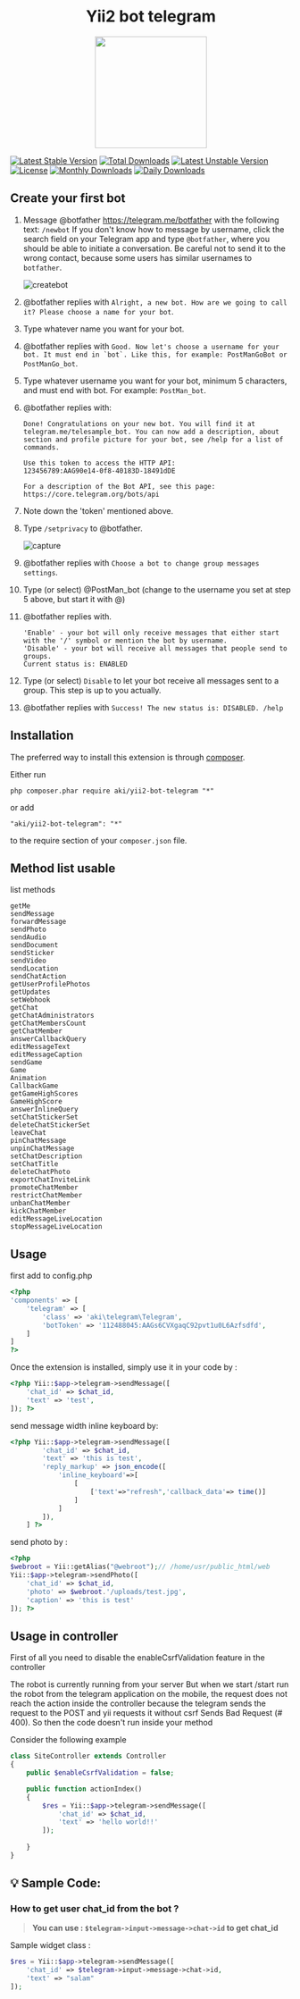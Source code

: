 <h1 align="center">
Yii2 bot telegram
</h1>
<p align="center">
	<img width="200px" src="https://i.ibb.co/JQxDZWH/telegram.png">
</p>
<p align="center">
	
[![Latest Stable Version](https://poser.pugx.org/aki/yii2-bot-telegram/v)](//packagist.org/packages/aki/yii2-bot-telegram)
[![Total Downloads](https://poser.pugx.org/aki/yii2-bot-telegram/downloads)](https://packagist.org/packages/aki/yii2-bot-telegram)
[![Latest Unstable Version](https://poser.pugx.org/aki/yii2-bot-telegram/v/unstable)](https://packagist.org/packages/aki/yii2-bot-telegram)
[![License](https://poser.pugx.org/aki/yii2-bot-telegram/license)](https://packagist.org/packages/aki/yii2-bot-telegram)
[![Monthly Downloads](https://poser.pugx.org/aki/yii2-bot-telegram/d/monthly)](https://packagist.org/packages/aki/yii2-bot-telegram)
[![Daily Downloads](https://poser.pugx.org/aki/yii2-bot-telegram/d/daily)](//packagist.org/packages/aki/yii2-bot-telegram)
</p>

Create your first bot
------------
1. Message @botfather https://telegram.me/botfather with the following text: ```/newbot``` If you don't know how to message by username, click the search field on your Telegram app and type ```@botfather```, where you should be able to initiate a conversation. Be careful not to send it to the wrong contact, because some users has similar usernames to ```botfather```.

	![createbot](https://cloud.githubusercontent.com/assets/11705808/19187517/c1179cc8-8c98-11e6-84fe-a8570388931c.PNG)

2. @botfather replies with ```Alright, a new bot. How are we going to call it? Please choose a name for your bot```.

3. Type whatever name you want for your bot.

4. @botfather replies with ```Good. Now let's choose a username for your bot. It must end in `bot`. Like this, for example: PostManGoBot or PostManGo_bot```.

5. Type whatever username you want for your bot, minimum 5 characters, and must end with bot. For example: ```PostMan_bot```.

6. @botfather replies with:
	```
	Done! Congratulations on your new bot. You will find it at
	telegram.me/telesample_bot. You can now add a description, about
	section and profile picture for your bot, see /help for a list of
	commands.

	Use this token to access the HTTP API:
	123456789:AAG90e14-0f8-40183D-18491dDE

	For a description of the Bot API, see this page:
	https://core.telegram.org/bots/api
	```

7. Note down the 'token' mentioned above.

8. Type ```/setprivacy``` to @botfather.

	![capture](https://cloud.githubusercontent.com/assets/11705808/19187624/4ba64434-8c99-11e6-975d-737075f92d46.PNG)

9. @botfather replies with ```Choose a bot to change group messages settings```.

10. Type (or select) @PostMan_bot (change to the username you set at step 5 above, but start it with @)

11. @botfather replies with.
	```
	'Enable' - your bot will only receive messages that either start with the '/' symbol or mention the bot by username.
	'Disable' - your bot will receive all messages that people send to groups.
	Current status is: ENABLED
	```
12. Type (or select) ```Disable``` to let your bot receive all messages sent to a group. This step is up to you actually.

13. @botfather replies with ```Success! The new status is: DISABLED. /help```

Installation
------------

The preferred way to install this extension is through [composer](http://getcomposer.org/download/).

Either run

```
php composer.phar require aki/yii2-bot-telegram "*"
```

or add

```
"aki/yii2-bot-telegram": "*"
```

to the require section of your `composer.json` file.

Method list usable
-----
list methods
```
getMe
sendMessage
forwardMessage
sendPhoto
sendAudio
sendDocument
sendSticker
sendVideo
sendLocation
sendChatAction
getUserProfilePhotos
getUpdates
setWebhook
getChat
getChatAdministrators
getChatMembersCount
getChatMember
answerCallbackQuery
editMessageText
editMessageCaption
sendGame
Game
Animation
CallbackGame
getGameHighScores
GameHighScore
answerInlineQuery
setChatStickerSet
deleteChatStickerSet
leaveChat
pinChatMessage
unpinChatMessage
setChatDescription
setChatTitle
deleteChatPhoto 
exportChatInviteLink 
promoteChatMember
restrictChatMember
unbanChatMember
kickChatMember
editMessageLiveLocation
stopMessageLiveLocation
```

Usage
-----
first add to config.php
```php
<?php
'components' => [
	'telegram' => [
        'class' => 'aki\telegram\Telegram',
        'botToken' => '112488045:AAGs6CVXgaqC92pvt1u0L6Azfsdfd',
    ]
]
?>
```
Once the extension is installed, simply use it in your code by  :
```php
<?php Yii::$app->telegram->sendMessage([
	'chat_id' => $chat_id,
	'text' => 'test',
]); ?>
```
send message width inline keyboard by:
```php
<?php Yii::$app->telegram->sendMessage([
        'chat_id' => $chat_id,
        'text' => 'this is test',
        'reply_markup' => json_encode([
            'inline_keyboard'=>[
                [
                    ['text'=>"refresh",'callback_data'=> time()]
                ]
            ]
        ]),
    ] ?>
```

send photo by :
```php
<?php 
$webroot = Yii::getAlias("@webroot");// /home/usr/public_html/web
Yii::$app->telegram->sendPhoto([
	'chat_id' => $chat_id,
	'photo' => $webroot.'/uploads/test.jpg',
	'caption' => 'this is test'
]); ?>
```



Usage in controller
-----

First of all you need to disable the enableCsrfValidation feature in the controller

The robot is currently running from your server
But when we start /start run the robot from the telegram application on the mobile, the request does not reach the action inside the controller because the telegram sends the request to the POST and yii requests it without csrf
Sends Bad Request (# 400). So then the code doesn't run inside your method

Consider the following example
```php
class SiteController extends Controller
{
	public $enableCsrfValidation = false;

	public function actionIndex()
    {
        $res = Yii::$app->telegram->sendMessage([
            'chat_id' => $chat_id,
            'text' => 'hello world!!' 
        ]);
       
    }
}
```

## :bulb: Sample Code:


### How to get user chat_id from the bot ?
>__You can use : `$telegram->input->message->chat->id` to get chat_id__

Sample widget class :
```php
$res = Yii::$app->telegram->sendMessage([
	'chat_id' => $telegram->input->message->chat->id,
	'text' => "salam"
]);
```

